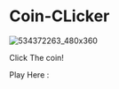 # Coin-CLicker
![534372263_480x360](https://user-images.githubusercontent.com/83615911/122405033-b883aa00-cf4d-11eb-8c01-3d727698d598.png)

Click The coin!

Play Here : 

